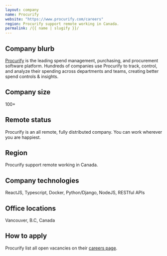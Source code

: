 ```yaml
---
layout: company
name: Procurify
website: "https://www.procurify.com/careers"
region: Procurify support remote working in Canada.
permalink: /{{ name | slugify }}/
---
```


## Company blurb

[Procurify](https://procurify.com/) is the leading spend management, purchasing, and procurement software platform. Hundreds of companies use Procurify to track, control, and analyze their spending across departments and teams, creating better spend controls & insights.

## Company size

100+

## Remote status

Procurify is an all remote, fully distributed company. You can work wherever you are happiest.

## Region

Procurify support remote working in Canada.

## Company technologies

ReactJS, Typescript, Docker, Python/Django, NodeJS, RESTful APIs

## Office locations

Vancouver, B.C, Canada

## How to apply

Procurify list all open vacancies on their [careers page](https://www.procurify.com/careers).